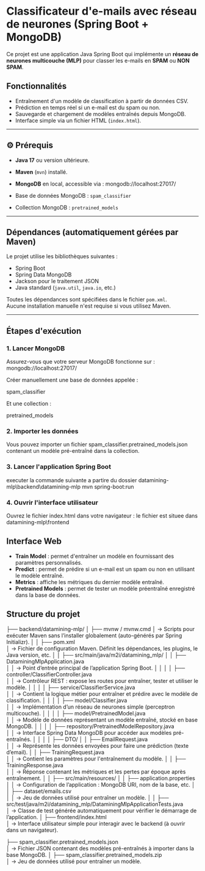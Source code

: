 #  Classificateur d'e-mails avec réseau de neurones (Spring Boot + MongoDB)

Ce projet est une application Java Spring Boot qui implémente un **réseau de neurones multicouche (MLP)** pour classer les e-mails en **SPAM** ou **NON SPAM**.

##  Fonctionnalités

- Entraînement d'un modèle de classification à partir de données CSV.
- Prédiction en temps réel si un e-mail est du spam ou non.
- Sauvegarde et chargement de modèles entraînés depuis MongoDB.
- Interface simple via un fichier HTML (`index.html`).

---

## ⚙ Prérequis

- **Java 17** ou version ultérieure.
- **Maven** (`mvn`) installé.
- **MongoDB** en local, accessible via : mongodb://localhost:27017/

- Base de données MongoDB : `spam_classifier`  
- Collection MongoDB : `pretrained_models`

---

##  Dépendances (automatiquement gérées par Maven)

Le projet utilise les bibliothèques suivantes :

- Spring Boot
- Spring Data MongoDB
- Jackson pour le traitement JSON
- Java standard (`java.util`, `java.io`, etc.)

Toutes les dépendances sont spécifiées dans le fichier `pom.xml`.  
Aucune installation manuelle n'est requise si vous utilisez Maven.

---

##  Étapes d'exécution

### 1. Lancer MongoDB

Assurez-vous que votre serveur MongoDB fonctionne sur : mongodb://localhost:27017/

Créer manuellement une base de données appelée :

spam_classifier

Et une collection :

pretrained_models

### 2.  Importer les données 
Vous pouvez importer un fichier  spam_classifier.pretrained_models.json  contenant un modèle pré-entraîné dans la collection.

### 3.  Lancer l'application Spring Boot
executer la commande suivante a partire du dossier datamining-mlp\backend\datamining-mlp
mvn spring-boot:run

### 4. Ouvrir l'interface utilisateur
Ouvrez le fichier index.html dans votre navigateur : le  fichier est situee dans datamining-mlp\frontend

## Interface Web

- **Train Model** : permet d'entraîner un modèle en fournissant des paramètres personnalisés.  
- **Predict** : permet de prédire si un e-mail est un spam ou non en utilisant le modèle entraîné.  
- **Metrics** : affiche les métriques du dernier modèle entraîné.  
- **Pretrained Models** : permet de tester un modèle préentraîné enregistré dans la base de données.  

## Structure du projet

├── backend/datamining-mlp/
│   ├── mvnw / mvnw.cmd
│       → Scripts pour exécuter Maven sans l’installer globalement (auto-générés par Spring Initializr).
│
│   ├── pom.xml  
│       → Fichier de configuration Maven. Définit les dépendances, les plugins, le Java version, etc.
│
│   ├── src/main/java/m2i/datamining_mlp/
│   │   ├── DataminingMlpApplication.java  
│   │       → Point d’entrée principal de l’application Spring Boot.
│   │
│   │   ├── controller/ClassifierController.java  
│   │       → Contrôleur REST : expose les routes pour entraîner, tester et utiliser le modèle.
│   │
│   │   ├── service/ClassifierService.java  
│   │       → Contient la logique métier pour entraîner et prédire avec le modèle de classification.
│   │
│   │   ├── model/Classifier.java  
│   │       → Implémentation d’un réseau de neurones simple (perceptron multicouche).
│   │
│   │   ├── model/PretrainedModel.java  
│   │       → Modèle de données représentant un modèle entraîné, stocké en base MongoDB.
│   │
│   │   ├── repository/PretrainedModelRepository.java  
│   │       → Interface Spring Data MongoDB pour accéder aux modèles pré-entraînés.
│   │
│   │   ├── DTO/
│   │       ├── EmailRequest.java  
│   │           → Représente les données envoyées pour faire une prédiction (texte d’email).
│   │       ├── TrainingRequest.java  
│   │           → Contient les paramètres pour l'entraînement du modèle.
│   │       ├── TrainingResponse.java  
│   │           → Réponse contenant les métriques et les pertes par époque après entraînement.
│
│   ├── src/main/resources/
│   │   ├── application.properties  
│   │       → Configuration de l’application : MongoDB URI, nom de la base, etc.
│   │   ├── dataset/emails.csv  
│   │       → Jeu de données utilisé pour entraîner un modèle.
│
│   ├── src/test/java/m2i/datamining_mlp/DataminingMlpApplicationTests.java  
│       → Classe de test générée automatiquement pour vérifier le démarrage de l’application.
│
├── frontend/index.html  
│   → Interface utilisateur simple pour interagir avec le backend (à ouvrir dans un navigateur).

├── spam_classifier.pretrained_models.json  
│   → Fichier JSON contenant des modèles pré-entraînés à importer dans la base MongoDB.
│
├── spam_classifier.pretrained_models.zip  
│   → Jeu de données utilisé pour entraîner un modèle.
